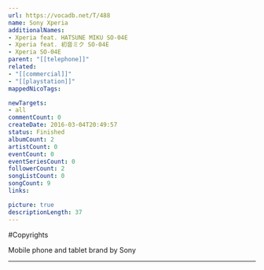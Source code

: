```yaml
---
url: https://vocadb.net/T/488
name: Sony Xperia
additionalNames: 
- Xperia feat. HATSUNE MIKU SO-04E
- Xperia feat. 初音ミク SO-04E
- Xperia SO-04E
parent: "[[telephone]]"
related:
- "[[commercial]]"
- "[[playstation]]"
mappedNicoTags:

newTargets:
- all
commentCount: 0
createDate: 2016-03-04T20:49:57
status: Finished
albumCount: 2
artistCount: 0
eventCount: 0
eventSeriesCount: 0
followerCount: 2
songListCount: 0
songCount: 9
links: 

picture: true
descriptionLength: 37
---
```


#Copyrights

Mobile phone and tablet brand by Sony

---

